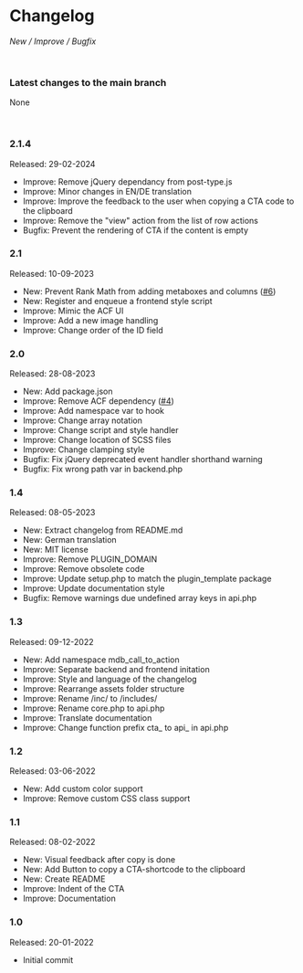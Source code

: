 # Changelog

_New / Improve / Bugfix_

<br>

### Latest changes to the main branch

None

<br>

### 2.1.4
Released: 29-02-2024

- Improve: Remove jQuery dependancy from post-type.js
- Improve: Minor changes in EN/DE translation
- Improve: Improve the feedback to the user when copying a CTA code to the clipboard
- Improve: Remove the "view" action from the list of row actions
- Bugfix: Prevent the rendering of CTA if the content is empty


### 2.1
Released: 10-09-2023

- New: Prevent Rank Math from adding metaboxes and columns ([#6](https://github.com/mdibella-dev/mdb-call-to-action/issues/6))
- New: Register and enqueue a frontend style script
- Improve: Mimic the ACF UI
- Improve: Add a new image handling
- Improve: Change order of the ID field


### 2.0
Released: 28-08-2023

- New: Add package.json
- Improve: Remove ACF dependency ([#4](https://github.com/mdibella-dev/mdb-call-to-action/issues/4))
- Improve: Add namespace var to hook
- Improve: Change array notation
- Improve: Change script and style handler
- Improve: Change location of SCSS files
- Improve: Change clamping style
- Bugfix: Fix jQuery deprecated event handler shorthand warning
- Bugfix: Fix wrong path var in backend.php


### 1.4
Released: 08-05-2023

- New: Extract changelog from README.md
- New: German translation
- New: MIT license
- Improve: Remove PLUGIN_DOMAIN
- Improve: Remove obsolete code
- Improve: Update setup.php to match the plugin_template package
- Improve: Update documentation style
- Bugfix: Remove warnings due undefined array keys in api.php


### 1.3
Released: 09-12-2022

- New: Add namespace mdb_call_to_action
- Improve: Separate backend and frontend initation
- Improve: Style and language of the changelog
- Improve: Rearrange assets folder structure
- Improve: Rename /inc/ to /includes/
- Improve: Rename core.php to api.php
- Improve: Translate documentation
- Improve: Change function prefix cta_ to api_ in api.php


### 1.2
Released: 03-06-2022

- New: Add custom color support
- Improve: Remove custom CSS class support


### 1.1
Released: 08-02-2022

- New: Visual feedback after copy is done
- New: Add Button to copy a CTA-shortcode to the clipboard
- New: Create README
- Improve: Indent of the CTA
- Improve: Documentation


### 1.0
Released: 20-01-2022

- Initial commit
